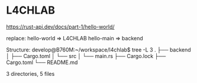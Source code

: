 # L4CHLAB

https://rust-api.dev/docs/part-1/hello-world/

replace:    hello-world     =>      L4CHLAB 
            hello-main      =>      backend


Structure:
develop@B760M:~/workspace/l4chlab$ tree -L 3
.
├── backend
│   ├── Cargo.toml
│   └── src
│       └── main.rs
├── Cargo.lock
├── Cargo.toml
└── README.md

3 directories, 5 files